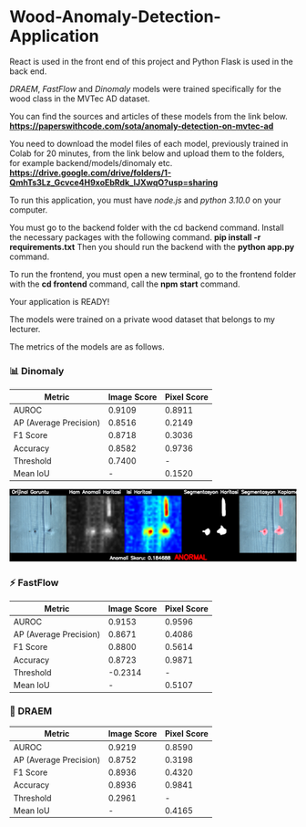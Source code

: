 # Wood-Anomaly-Detection-Application
React is used in the front end of this project and Python Flask is used in the back end.

*DRAEM*, *FastFlow* and *Dinomaly* models were trained specifically for the wood class in the MVTec AD dataset.

You can find the sources and articles of these models from the link below. **https://paperswithcode.com/sota/anomaly-detection-on-mvtec-ad**

You need to download the model files of each model, previously trained in Colab for 20 minutes, from the link below and upload them to the folders, for example backend/models/dinomaly etc.
**https://drive.google.com/drive/folders/1-QmhTs3Lz_Gcvce4H9xoEbRdk_lJXwqO?usp=sharing**

To run this application, you must have *node.js* and *python 3.10.0* on your computer.

You must go to the backend folder with the cd backend command. Install the necessary packages with the following command.
**pip install -r requirements.txt**
Then you should run the backend with the **python app.py** command.

To run the frontend, you must open a new terminal, go to the frontend folder with the **cd frontend** command, call the **npm start** command.


Your application is READY!

The models were trained on a private wood dataset that belongs to my lecturer.

The metrics of the models are as follows.
### 📊 Dinomaly 

| Metric               | Image Score | Pixel Score |
|----------------------|-------------|-------------|
| AUROC                | 0.9109      | 0.8911      |
| AP (Average Precision)| 0.8516     | 0.2149      |
| F1 Score             | 0.8718      | 0.3036      |
| Accuracy             | 0.8582      | 0.9736      |
| Threshold            | 0.7400      | -           |
| Mean IoU             | -           | 0.1520      |

![An example output for Dinomaly](./backend/results/dinomaly/100100026_dinomaly_combined_result.png)

### ⚡ FastFlow 

| Metric               | Image Score | Pixel Score |
|----------------------|-------------|-------------|
| AUROC                | 0.9153      | 0.9596      |
| AP (Average Precision)| 0.8671     | 0.4086      |
| F1 Score             | 0.8800      | 0.5614      |
| Accuracy             | 0.8723      | 0.9871      |
| Threshold            | -0.2314     | -           |
| Mean IoU             | -           | 0.5107      |

### 🧠 DRAEM 

| Metric               | Image Score | Pixel Score |
|----------------------|-------------|-------------|
| AUROC                | 0.9219      | 0.8590      |
| AP (Average Precision)| 0.8752     | 0.3198      |
| F1 Score             | 0.8936      | 0.4320      |
| Accuracy             | 0.8936      | 0.9841      |
| Threshold            | 0.2961      | -           |
| Mean IoU             | -           | 0.4165      |






